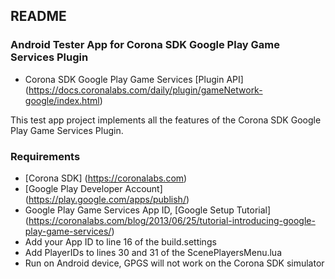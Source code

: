 ## README ##

### Android Tester App for Corona SDK Google Play Game Services Plugin ###
* Corona SDK Google Play Game Services [Plugin API] (https://docs.coronalabs.com/daily/plugin/gameNetwork-google/index.html)

This test app project implements all the features of the Corona SDK Google Play Game Services Plugin.

### Requirements ###
* [Corona SDK] (https://coronalabs.com)
* [Google Play Developer Account] (https://play.google.com/apps/publish/)
* Google Play Game Services App ID, [Google Setup Tutorial] (https://coronalabs.com/blog/2013/06/25/tutorial-introducing-google-play-game-services/)  
* Add your App ID to line 16 of the build.settings
* Add PlayerIDs to lines 30 and 31 of the ScenePlayersMenu.lua 
* Run on Android device, GPGS will not work on the Corona SDK simulator
